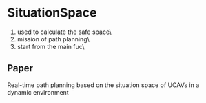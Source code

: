 # SituationSpace
1. used to calculate the safe space\
2. mission of path planning\
3. start from the main fuc\
## Paper 
Real-time path planning based on the situation space of UCAVs in a dynamic environment
